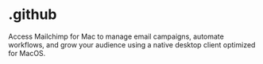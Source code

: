 # .github
Access Mailchimp for Mac to manage email campaigns, automate workflows, and grow your audience using a native desktop client optimized for MacOS.
